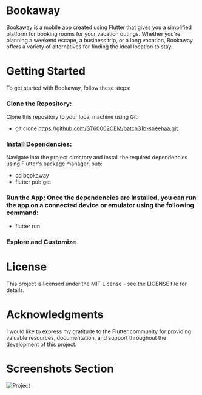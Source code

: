 # Bookaway
Bookaway is a mobile app created using Flutter that gives you a simplified platform for booking rooms for your vacation outings.  Whether you're planning a weekend escape, a business trip, or a long vacation, Bookaway offers a variety of alternatives for finding the ideal location to stay.

# Getting Started

To get started with Bookaway, follow these steps:

### Clone the Repository: 
Clone this repository to your local machine using Git:
  - git clone https://github.com/ST60002CEM/batch31b-sneehaa.git 

### Install Dependencies: 
Navigate into the project directory and install the required dependencies using Flutter's package manager, pub:
  - cd bookaway
  - flutter pub get

### Run the App: Once the dependencies are installed, you can run the app on a connected device or emulator using the following command:
  - flutter run

### Explore and Customize

# License
This project is licensed under the MIT License - see the LICENSE file for details.

# Acknowledgments
I would like to express my gratitude to the Flutter community for providing valuable resources, documentation, and support throughout the development of this project.

# Screenshots Section
![Project](https://github.com/ST60002CEM/batch31b-sneehaa/assets/94774019/628c1537-5690-49fd-af4b-7d1c43dccbcc)

